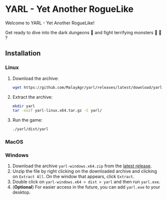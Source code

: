 # YARL - Yet Another RogueLike

Welcome to YARL - Yet Another RogueLike!

Get ready to dive into the dark dungeons :door: and fight terrifying monsters :japanese_goblin: :japanese_ogre: ?

## Installation

### Linux

1. Download the archive:

    ```sh
    wget https://github.com/MalayAgr/yarl/releases/latest/download/yarl-linux.x64.tar.gz
    ```

2. Extract the archive:

    ```sh
    mkdir yarl
    tar -xvzf yarl-linux.x64.tar.gz -C yarl/
    ```

3. Run the game:

    ```sh
    ./yarl/dist/yarl
    ```

### MacOS

### Windows

1. Download the archive `yarl-windows.x64.zip` from the [latest release](https://github.com/MalayAgr/yarl/releases/latest).
2. Unzip the file by right clicking on the downloaded archive and clicking on `Extract All`. On the window that appears, click `Extract`.
3. Double click on `yarl-windows.x64 > dist > yarl` and then run `yarl.exe`.
4. (**Optional**) For easier access in the future, you can add `yarl.exe` to your desktop.
